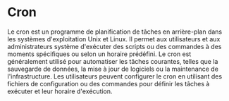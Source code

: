 # Cron

Le cron est un programme de planification de tâches en arrière-plan dans les systèmes d'exploitation Unix et Linux. Il permet aux utilisateurs et aux administrateurs système d'exécuter des scripts ou des commandes à des moments spécifiques ou selon un horaire prédéfini. Le cron est généralement utilisé pour automatiser les tâches courantes, telles que la sauvegarde de données, la mise à jour de logiciels ou la maintenance de l'infrastructure. Les utilisateurs peuvent configurer le cron en utilisant des fichiers de configuration ou des commandes pour définir les tâches à exécuter et leur horaire d'exécution.
